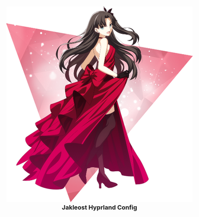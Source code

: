 <h3 align="center">
	<img src="/Readme_Media/Rin_transparent.png" alt="Logo"/><br/>
	Jakleost Hyprland Config
</h3>
